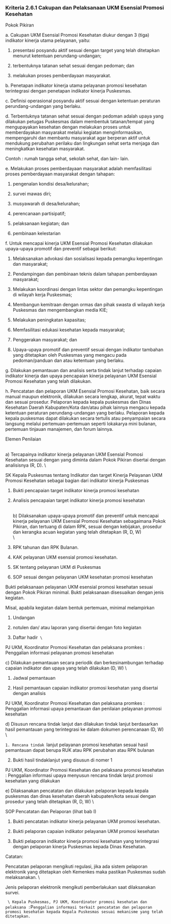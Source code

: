 

### Kriteria 2.6.1 Cakupan dan Pelaksanaan UKM Esensial Promosi Kesehatan 



Pokok Pikiran 

a. Cakupan UKM Esensial Promosi Kesehatan diukur dengan 3 (tiga) indikator kinerja utama pelayanan, yaitu: 

1. presentasi posyandu aktif sesuai dengan target yang telah ditetapkan menurut ketentuan perundang-undangan; 

2. terbentuknya tatanan sehat sesuai dengan pedoman; dan 

3. melakukan proses pemberdayaan masyarakat. 

b. Penetapan indikator kinerja utama pelayanan promosi kesehatan terintegrasi dengan penetapan indikator kinerja Puskesmas. 

c. Definisi operasional posyandu aktif sesuai dengan ketentuan peraturan perundang-undangan yang berlaku. 

d. Terbentuknya tatanan sehat sesuai dengan pedoman adalah upaya yang dilakukan petugas Puskesmas dalam membentuk tatanan/tempat 	yang mengupayakan kesehatan dengan melakukan proses untuk memberdayakan masyarakat melalui kegiatan menginformasikan, mempengaruhi dan membantu masyarakat agar berperan aktif untuk mendukung perubahan perilaku dan lingkungan sehat serta menjaga dan meningkatkan kesehatan masyarakat. 

Contoh : rumah tangga sehat, sekolah sehat, dan lain- lain. 


e. Melakukan proses pemberdayaan masyarakat adalah memfasilitasi proses pemberdayaan masyarakat dengan tahapan: 

1. pengenalan kondisi desa/kelurahan; 

2. survei mawas diri; 

3. musyawarah di desa/kelurahan; 

4. perencanaan partisipatif; 

5. pelaksanaan kegiatan; dan 

6. pembinaan kelestarian 

f. Untuk mencapai kinerja UKM Esensial Promosi Kesehatan dilakukan upaya-upaya promotif dan preventif sebagai berikut: 

1. Melaksanakan advokasi dan sosialisasi kepada pemangku kepentingan dan masyarakat; 

2. Pendampingan dan pembinaan teknis dalam tahapan pemberdayaan masyarakat; 

3. Melakukan koordinasi dengan lintas sektor dan pemangku kepentingan di wilayah kerja Puskesmas; 

4. Membangun kemitraan dengan ormas dan pihak swasta di wilayah kerja Puskesmas dan mengembangkan media KIE; 

5. Melakukan peningkatan kapasitas; 

6. Memfasilitasi edukasi kesehatan kepada masyarakat; 

7. Penggerakan masyarakat; dan 


8. Upaya-upaya promotif dan preventif sesuai dengan indikator tambahan yang ditetapkan oleh Puskesmas yang mengacu  	pada pedoman/panduan dan atau ketentuan yang berlaku. 

g. Dilakukan pemantauan dan analisis serta  tindak  lanjut terhadap capaian indikator kinerja dan upaya pencapaian kinerja pelayanan UKM Esensial Promosi Kesehatan yang telah dilakukan. 

h. Pencatatan dan pelaporan UKM Esensial Promosi Kesehatan, baik secara manual maupun elektronik, dilakukan secara lengkap, akurat, tepat waktu dan sesuai prosedur. Pelaporan kepada kepala puskesmas dan Dinas Kesehatan Daerah Kabupaten/Kota dan/atau pihak lainnya mengacu kepada ketentuan peraturan perundang-undangan yang berlaku. Pelaporan kepada kepala puskesmas dapat dilakukan secara tertulis atau penyampaian secara langsung melalui pertemuan-pertemuan seperti lokakarya mini bulanan, pertemuan tinjauan manajemen, dan forum lainnya. 

Elemen Penilaian 




   \
a) Tercapainya indikator kinerja pelayanan UKM Esensial Promosi Kesehatan sesuai dengan yang diminta dalam Pokok Pikiran disertai dengan analisisnya (R, D).  \
 




SK Kepala Puskesmas tentang Indikator dan target Kinerja Pelayanan UKM Promosi Kesehatan sebagai bagian dari indikator kinerja Puskesmas
1. Bukti pencapaian target indikator kinerja promosi kesehatan 
 
2. Analisis pencapaian target indikator kinerja promosi kesehatan 
 




   \
b) Dilaksanakan upaya-upaya promotif dan preventif untuk mencapai kinerja pelayanan UKM Esensial Promosi Kesehatan sebagaimana Pokok Pikiran, dan tertuang di dalam RPK, sesuai dengan kebijakan, prosedur dan kerangka acuan kegiatan yang telah ditetapkan (R, D, W) \
 \




1. RPK tahunan dan RPK Bulanan. 

2. KAK pelayanan UKM esensial promosi kesehatan. 

3. SK tentang pelayanan UKM di Puskesmas



4. SOP sesuai dengan pelayanan UKM kesehatan promosi kesehatan



Bukti pelaksanaan pelayanan UKM esensial promosi kesehatan sesuai dengan Pokok Pikiran minimal. Bukti pelaksanaan disesuaikan dengan jenis kegiatan.



Misal, apabila kegiatan dalam bentuk pertemuan, minimal melampirkan 

1. Undangan 

2. notulen dan/ atau laporan yang disertai dengan foto kegiatan 

3. Daftar hadir`  \
`



PJ UKM, Koordinator Promosi Kesehatan dan pelaksana promkes : Penggalian informasi pelayanan promosi kesehatan




 c) Dilakukan pemantauan secara periodik dan berkesinambungan terhadap capaian indikator dan upaya yang telah dilakukan (D, W) \




1. Jadwal pemantauan 

2. Hasil pemantauan capaian indikator promosi kesehatan yang disertai dengan analisis 
 
PJ UKM, Koordinator Promosi Kesehatan dan pelaksana promkes : Penggalian informasi upaya pemantauan dan penilaian pelayanan promosi kesehatan 




 d) Disusun rencana tindak lanjut dan dilakukan tindak lanjut berdasarkan hasil pemantauan yang terintegrasi ke dalam dokumen perencanaan (D, W) \


`1. Rencana tindak `lanjut pelayanan promosi kesehatan sesuai hasil pemantauan dapat berupa RUK atau RPK perubahan atau RPK bulanan

2. Bukti hasil tindaklanjut yang disusun di nomer 1



PJ UKM, Koordinator Promosi Kesehatan dan pelaksana promosi kesehatan : Penggalian informasi upaya menyusun rencana tindak lanjut promosi kesehatan yang dilakukan 




 e) Dilaksanakan pencatatan dan dilakukan pelaporan kepada kepala puskesmas dan dinas kesehatan daerah kabupaten/kota sesuai dengan prosedur yang telah ditetapkan (R, D, W) \




SOP Pencatatan dan Pelaporan (lihat bab I) 
1. Bukti pencatatan indikator kinerja pelayanan UKM promosi kesehatan. 

2. Bukti pelaporan capaian indikator pelayanan UKM promosi kesehatan 



3. Bukti pelaporan indikator kinerja promosi kesehatan yang terintegrasi dengan pelaporan kinerja Puskesmas kepada Dinas Kesehatan. 

Catatan: 

Pencatatan pelaporan mengikuti regulasi, jika ada sistem pelaporan elektronik yang ditetapkan oleh Kemenkes maka pastikan Puskesmas sudah melaksanakan.  \


Jenis pelaporan elektronik mengikuti pemberlakukan saat dilaksanakan survei. 

 `  \
Kepala Puskesmas, PJ UKM, Koordinator promosi kesehatan dan pelaksana : `P`enggalian informasi terkait pencatatan dan pelaporan promosi kesehatan kepada Kepala Puskesmas sesuai mekanisme yang telah ditetapkan. `



